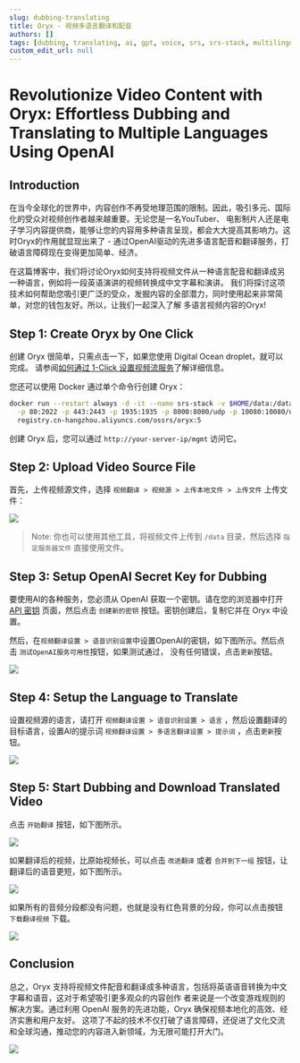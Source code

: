 ```yaml
---
slug: dubbing-translating
title: Oryx - 视频多语言翻译和配音
authors: []
tags: [dubbing, translating, ai, gpt, voice, srs, srs-stack, multilingual]
custom_edit_url: null
---
```


# Revolutionize Video Content with Oryx: Effortless Dubbing and Translating to Multiple Languages Using OpenAI

## Introduction

在当今全球化的世界中，内容创作不再受地理范围的限制。因此，吸引多元、国际化的受众对视频创作者越来越重要。无论您是一名YouTuber、
电影制片人还是电子学习内容提供商，能够让您的内容用多种语言呈现，都会大大提高其影响力。这时Oryx的作用就显现出来了 - 
通过OpenAI驱动的先进多语言配音和翻译服务，打破语言障碍现在变得更加简单、经济。

<!--truncate-->

在这篇博客中，我们将讨论Oryx如何支持将视频文件从一种语言配音和翻译成另一种语言，例如将一段英语演讲的视频转换成中文字幕和演讲。
我们将探讨这项技术如何帮助您吸引更广泛的受众，发掘内容的全部潜力，同时使用起来非常简单，对您的钱包友好。所以，让我们一起深入了解
多语言视频内容的Oryx!

## Step 1: Create Oryx by One Click

创建 Oryx 很简单，只需点击一下，如果您使用 Digital Ocean droplet，就可以完成。
请参阅[如何通过 1-Click 设置视频流服务](./2022-04-09-Oryx-Tutorial.md)了解详细信息。

您还可以使用 Docker 通过单个命令行创建 Oryx：

```bash
docker run --restart always -d -it --name srs-stack -v $HOME/data:/data \
  -p 80:2022 -p 443:2443 -p 1935:1935 -p 8000:8000/udp -p 10080:10080/udp \
  registry.cn-hangzhou.aliyuncs.com/ossrs/oryx:5
```

创建 Oryx 后，您可以通过 `http://your-server-ip/mgmt` 访问它。

## Step 2: Upload Video Source File

首先，上传视频源文件，选择 `视频翻译 > 视频源 > 上传本地文件 > 上传文件` 上传文件：

![](/img/blog-2024-02-21-21.png)

> Note: 你也可以使用其他工具，将视频文件上传到 `/data` 目录，然后选择 `指定服务器文件` 直接使用文件。

## Step 3: Setup OpenAI Secret Key for Dubbing

要使用AI的各种服务，您必须从 OpenAI 获取一个密钥。请在您的浏览器中打开 [API 密钥](https://platform.openai.com/api-keys)
页面，然后点击 `创建新的密钥` 按钮。密钥创建后，复制它并在 Oryx 中设置。

然后，在`视频翻译设置 > 语音识别设置`中设置OpenAI的密钥，如下图所示。然后点击 `测试OpenAI服务可用性`按钮，如果测试通过，
没有任何错误，点击`更新`按钮。

![](/img/blog-2024-02-21-22.png)

## Step 4: Setup the Language to Translate

设置视频源的语言，请打开 `视频翻译设置 > 语音识别设置 > 语言` ，然后设置翻译的目标语言，设置AI的提示词 
`视频翻译设置 > 多语言翻译设置 > 提示词` ，点击`更新`按钮。

![](/img/blog-2024-02-21-23.png)

## Step 5: Start Dubbing and Download Translated Video

点击 `开始翻译` 按钮，如下图所示。

![](/img/blog-2024-02-21-24.png)

如果翻译后的视频，比原始视频长，可以点击 `改进翻译` 或者 `合并到下一组` 按钮，让翻译后的语音更短，如下图所示。

![](/img/blog-2024-02-21-25.png)

如果所有的音频分段都没有问题，也就是没有红色背景的分段，你可以点击按钮 `下载翻译视频` 下载。

![](/img/blog-2024-02-21-26.png)

## Conclusion

总之，Oryx 支持将视频文件配音和翻译成多种语言，包括将英语语音转换为中文字幕和语音，这对于希望吸引更多观众的内容创作
者来说是一个改变游戏规则的解决方案。通过利用 OpenAI 服务的先进功能，Oryx 确保视频本地化的高效、经济实惠和用户友好。
这项了不起的技术不仅打破了语言障碍，还促进了文化交流和全球沟通，推动您的内容进入新领域，为无限可能打开大门。

![](https://ossrs.net/gif/v1/sls.gif?site=ossrs.net&path=/lts/blog-zh/2024-02-21-dubbing-translating)
